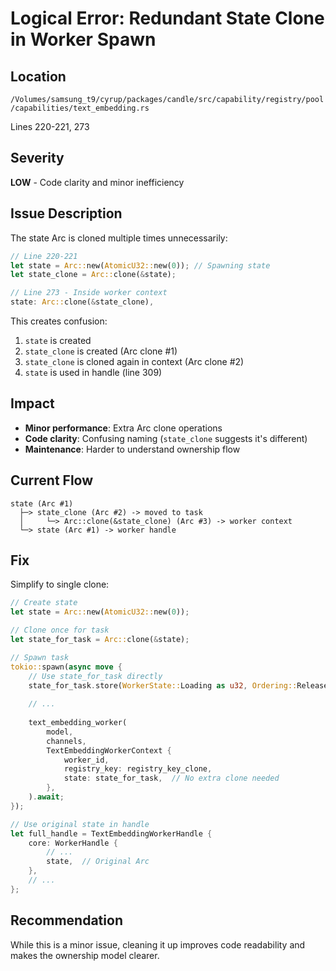 # Logical Error: Redundant State Clone in Worker Spawn

## Location
`/Volumes/samsung_t9/cyrup/packages/candle/src/capability/registry/pool/capabilities/text_embedding.rs`

Lines 220-221, 273

## Severity
**LOW** - Code clarity and minor inefficiency

## Issue Description

The state Arc is cloned multiple times unnecessarily:

```rust
// Line 220-221
let state = Arc::new(AtomicU32::new(0)); // Spawning state
let state_clone = Arc::clone(&state);

// Line 273 - Inside worker context
state: Arc::clone(&state_clone),
```

This creates confusion:
1. `state` is created
2. `state_clone` is created (Arc clone #1)
3. `state_clone` is cloned again in context (Arc clone #2)
4. `state` is used in handle (line 309)

## Impact

- **Minor performance**: Extra Arc clone operations
- **Code clarity**: Confusing naming (`state_clone` suggests it's different)
- **Maintenance**: Harder to understand ownership flow

## Current Flow

```
state (Arc #1)
  ├─> state_clone (Arc #2) -> moved to task
  │     └─> Arc::clone(&state_clone) (Arc #3) -> worker context
  └─> state (Arc #1) -> worker handle
```

## Fix

Simplify to single clone:

```rust
// Create state
let state = Arc::new(AtomicU32::new(0));

// Clone once for task
let state_for_task = Arc::clone(&state);

// Spawn task
tokio::spawn(async move {
    // Use state_for_task directly
    state_for_task.store(WorkerState::Loading as u32, Ordering::Release);
    
    // ...
    
    text_embedding_worker(
        model,
        channels,
        TextEmbeddingWorkerContext {
            worker_id,
            registry_key: registry_key_clone,
            state: state_for_task,  // No extra clone needed
        },
    ).await;
});

// Use original state in handle
let full_handle = TextEmbeddingWorkerHandle {
    core: WorkerHandle {
        // ...
        state,  // Original Arc
    },
    // ...
};
```

## Recommendation

While this is a minor issue, cleaning it up improves code readability and makes the ownership model clearer.
